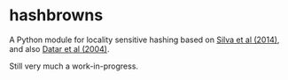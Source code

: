 # hashbrowns

A Python module for locality sensitive hashing based on <a href="https://www.google.com/url?sa=t&rct=j&q=&esrc=s&source=web&cd=3&cad=rja&uact=8&ved=0ahUKEwjKx4W6spjVAhVLxVQKHZgmCqIQFggvMAI&url=http%3A%2F%2Feduardovalle.com%2Fwordpress%2Fwp-content%2Fuploads%2F2014%2F10%2Fsilva14sisapLargeScaleMetricLSH.pdf&usg=AFQjCNEzBzXg_F6lu0VWZ2sQI3x9lltrQQ">Silva et al (2014)</a>, and also <a href="https://graphics.stanford.edu/courses/cs468-06-fall/Papers/12%20lsh04.pdf">Datar et al (2004)</a>.

Still very much a work-in-progress.
